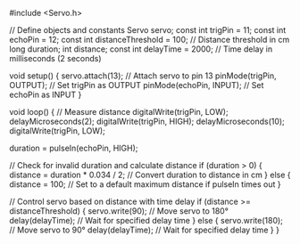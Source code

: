 #include <Servo.h>

// Define objects and constants
Servo servo;
const int trigPin = 11;
const int echoPin = 12;
const int distanceThreshold = 100; // Distance threshold in cm
long duration;
int distance;
const int delayTime = 2000; // Time delay in milliseconds (2 seconds)

void setup() {
  servo.attach(13);            // Attach servo to pin 13
  pinMode(trigPin, OUTPUT);    // Set trigPin as OUTPUT
  pinMode(echoPin, INPUT);     // Set echoPin as INPUT
}

void loop() {
  // Measure distance
  digitalWrite(trigPin, LOW);
  delayMicroseconds(2);
  digitalWrite(trigPin, HIGH);
  delayMicroseconds(10);
  digitalWrite(trigPin, LOW);
  
  duration = pulseIn(echoPin, HIGH);

  // Check for invalid duration and calculate distance
  if (duration > 0) {
    distance = duration * 0.034 / 2; // Convert duration to distance in cm
  } else {
    distance = 100; // Set to a default maximum distance if pulseIn times out
  }

  // Control servo based on distance with time delay
  if (distance >= distanceThreshold) {
    servo.write(90); // Move servo to 180°
    delay(delayTime); // Wait for specified delay time
  } else {
    servo.write(180); // Move servo to 90°
    delay(delayTime); // Wait for specified delay time
  }
}
